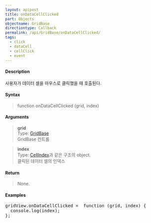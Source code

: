 ```yaml
---
layout: apipost
title: onDataCellClicked
part: Objects
objectname: GridBase
directiontype: Callback
permalink: /api/GridBase/onDataCellClicked/
tags:
  - click
  - dataCell
  - cellClick
  - event
---
```



#### Description

 사용자가 데이터 셀을 마우스로 클릭했을 때 호출된다.   

#### Syntax

> function onDataCellClicked (grid, index)  

#### Arguments

> **grid**  
> Type: [GridBase](/api/GridBase/)  
> GridBase 컨트롤  

> **index**  
> Type: [CellIndex](/api/types/CellIndex/)과 같은 구조의 object.  
> 클릭된 데이터 셀의 인덱스  

#### Return

> None.  

#### Examples 

<pre class="prettyprint">
gridView.onDataCellClicked =  function (grid, index) {
  console.log(index);
};
</pre>

